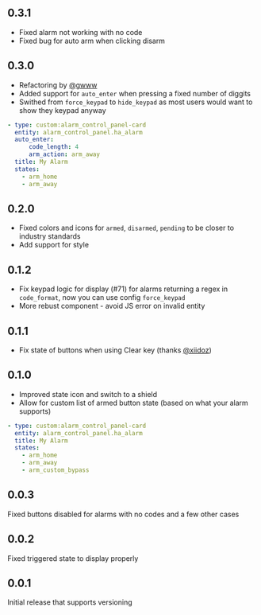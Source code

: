 ## 0.3.1
- Fixed alarm not working with no code
- Fixed bug for auto arm when clicking disarm

## 0.3.0
- Refactoring by [@gwww](https://github.com/gwww)
- Added support for `auto_enter` when pressing a fixed number of diggits
- Swithed from `force_keypad` to `hide_keypad` as most users would want to show they keypad anyway

```yaml
- type: custom:alarm_control_panel-card
  entity: alarm_control_panel.ha_alarm
  auto_enter:
      code_length: 4
      arm_action: arm_away
  title: My Alarm
  states:
    - arm_home
    - arm_away
```

## 0.2.0
- Fixed colors and icons for `armed`, `disarmed`, `pending` to be closer to industry standards
- Add support for style

## 0.1.2
- Fix keypad logic for display (#71) for alarms returning a regex in `code_format`, now you can use config `force_keypad`
- More rebust component - avoid JS error on invalid entity

## 0.1.1
- Fix state of buttons when using Clear key (thanks [@xiidoz](https://github.com/xiidoz))

## 0.1.0
- Improved state icon and switch to a shield
- Allow for custom list of armed button state (based on what your alarm supports)

```yaml
- type: custom:alarm_control_panel-card
  entity: alarm_control_panel.ha_alarm
  title: My Alarm
  states:
    - arm_home
    - arm_away
    - arm_custom_bypass
```

## 0.0.3
Fixed buttons disabled for alarms with no codes and a few other cases

## 0.0.2
Fixed triggered state to display properly

## 0.0.1
Initial release that supports versioning